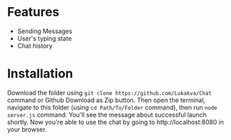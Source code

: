 # Features
* Sending Messages
* User's typing state
* Chat history

# Installation
Download the folder using ``git clone https://github.com/Lukakva/Chat`` command or Github Download as Zip button. Then open the terminal, navigate to this folder (using ``cd Path/To/Folder`` command), then run ``node server.js`` command. You'll see the message about successful launch shortly. Now you're able to use the chat by going to http://localhost:8080 in your browser.